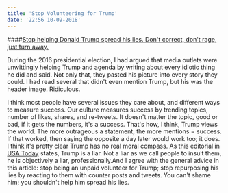 ```yaml
---
title: 'Stop Volunteering for Trump'
date: '22:56 10-09-2018'
---
```


####[Stop helping Donald Trump spread his lies. Don't correct, don't rage, just turn away.](https://www.usatoday.com/story/opinion/2018/09/10/donald-trump-liar-dont-help-his-lies-go-viral-column/1215197002/)

During the 2016 presidential election, I had argued that media outlets were unwittingly helping Trump and agenda by writing about every idiotic thing he did and said. Not only that, they pasted his picture into every story they could. I had read several that didn't even mention Trump, but his was the header image. Ridiculous. 

I think most people have several issues they care about, and different ways to measure success. Our culture measures success by trending topics, number of likes, shares, and re-tweets. It doesn't matter the topic, good or bad, if it gets the numbers, it's a success. That's how, I think, Trump views the world. The more outrageous a statement, the more mentions = success. If that worked, then saying the opposite a day later would work too; it does. I think it's pretty clear Trump has no real moral compass. As this editorial in [USA Today](https://www.usatoday.com/story/opinion/2018/09/10/donald-trump-liar-dont-help-his-lies-go-viral-column/1215197002/) states, Trump is a liar. Not a liar as we call people to insult them, he is objectively a liar, professionally.And I agree with the general advice in this article: stop being an unpaid volunteer for Trump; stop repurposing his lies by reacting to them with counter posts and tweets. You can't shame him; you shouldn't help him spread his lies.